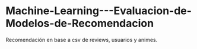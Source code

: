 # Machine-Learning---Evaluacion-de-Modelos-de-Recomendacion
Recomendación en base a csv de reviews, usuarios y animes.

